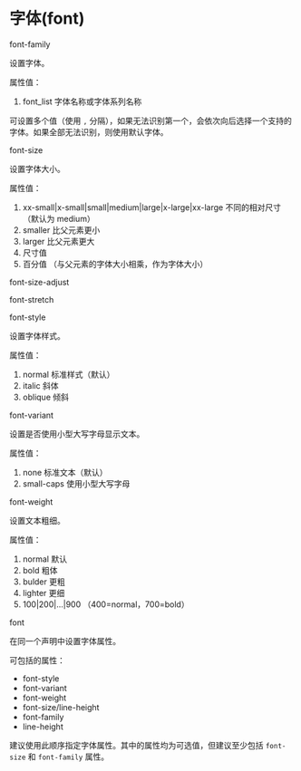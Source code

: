字体(font)
=========

font-family

设置字体。

属性值：

1. font_list 字体名称或字体系列名称

可设置多个值（使用 `,` 分隔），如果无法识别第一个，会依次向后选择一个支持的字体。如果全部无法识别，则使用默认字体。

font-size

设置字体大小。

属性值：

1. xx-small|x-small|small|medium|large|x-large|xx-large 不同的相对尺寸（默认为 medium）
2. smaller 比父元素更小
3. larger 比父元素更大
4. 尺寸值
5. 百分值 （与父元素的字体大小相乘，作为字体大小）

font-size-adjust

font-stretch

font-style

设置字体样式。

属性值：

1. normal 标准样式（默认）
2. italic 斜体
3. oblique 倾斜

font-variant

设置是否使用小型大写字母显示文本。

属性值：

1. none 标准文本（默认）
2. small-caps 使用小型大写字母

font-weight

设置文本粗细。

属性值：

1. normal 默认
2. bold 粗体
3. bulder 更粗
4. lighter 更细
5. 100|200|...|900 （400=normal，700=bold）

font

在同一个声明中设置字体属性。

可包括的属性：

+ font-style
+ font-variant
+ font-weight
+ font-size/line-height
+ font-family
+ line-height

建议使用此顺序指定字体属性。其中的属性均为可选值，但建议至少包括 `font-size` 和 `font-family` 属性。